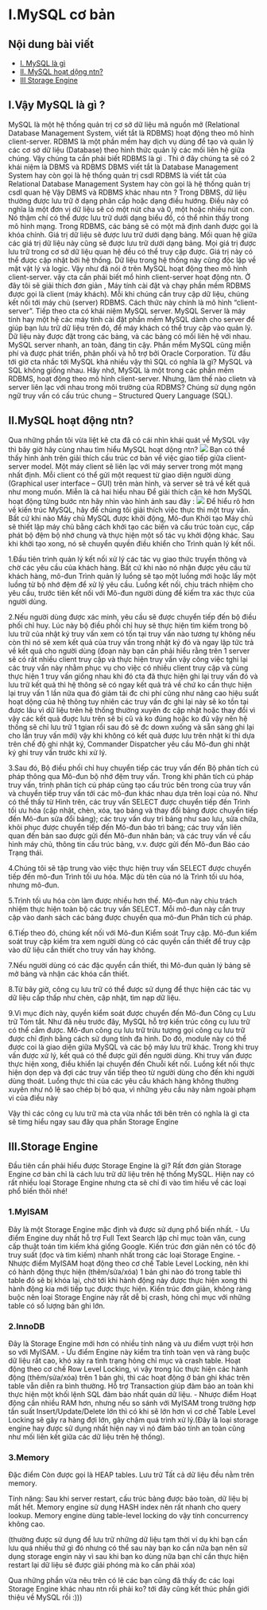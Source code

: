 # I.MySQL cơ bản
## Nội dung bài viết
- [I. MySQL là gì](#1)
- [II. MySQL hoạt dộng ntn?](#2)
- [III Storage Engine](#3)

## I.Vậy MySQL là gì ? <a name="1"></a>
MySQL là một hệ thống quản trị cơ sở dữ liệu mã nguồn mở (Relational Database Management System, viết tắt là RDBMS) hoạt động theo mô hình client-server. RDBMS là một phần mềm hay dịch vụ dùng để tạo và quản lý các cơ sở dữ liệu (Database) theo hình thức quản lý các mối liên hệ giữa chúng.
Vậy chúng ta cần phải biết RDBMS là gì . Thì ở đây chúng ta sẽ có 2 khái niệm là DBMS và RDBMS
DBMS viết tắt là Database Management System hay còn gọi là hệ thống quản trị csdl
RDBMS là viết tắt của Relational Database Management System hay còn gọi là hệ thống quản trị csdl quan hệ
Vậy DBMS và RDBMS khác nhau ntn ?
Trong DBMS, dữ liệu thường được lưu trữ ở dạng phân cấp hoặc dạng điều hướng. Điều này có nghĩa là một đơn vị dữ liệu sẽ có một nút cha và 0, một hoặc nhiều nút con. Nó thậm chí có thể được lưu trữ dưới dạng biểu đồ, có thể nhìn thấy trong mô hình mạng.
Trong RDBMS, các bảng sẽ có một mã định danh được gọi là khóa chính. Giá trị dữ liệu sẽ được lưu trữ dưới dạng bảng. Mối quan hệ giữa các giá trị dữ liệu này cũng sẽ được lưu trữ dưới dạng bảng. Mọi giá trị được lưu trữ trong cơ sở dữ liệu quan hệ đều có thể truy cập được. Giá trị này có thể được cập nhật bởi hệ thống. Dữ liệu trong hệ thống này cũng độc lập về mặt vật lý và logic.
Vậy như đã nói ở trên MySQL hoạt động theo mô hình client-server. vậy cta cần phải biết mồ hình client-server hoạt động ntn. Ở đây tôi sẽ giải thích đơn giản , Máy tính cài đặt và chạy phần mềm RDBMS được gọi là client (máy khách). Mỗi khi chúng cần truy cập dữ liệu, chúng kết nối tới máy chủ (server) RDBMS. Cách thức này chính là mô hình “client-server”.
Tiếp theo cta có khái niệm MySQL server. MySQL Server là máy tính hay một hệ các máy tính cài đặt phần mềm MySQL dành cho server để giúp bạn lưu trữ dữ liệu trên đó, để máy khách có thể truy cập vào quản lý. Dữ liệu này được đặt trong các bảng, và các bảng có mối liên hệ với nhau. MySQL server nhanh, an toàn, đáng tin cậy. Phần mềm MySQL cũng miễn phí và được phát triển, phân phối và hỗ trợ bởi Oracle Corporation.
Từ đầu tới giờ cta nhắc tới MySQL khá nhiều vậy thì SQL có nghĩa là gì? MySQL và SQL không giống nhau. Hãy nhớ, MySQL là một trong các phần mềm RDBMS, hoạt động theo mô hình client-server. Nhưng, làm thế nào clietn và server liên lạc với nhau trong môi trường của RDBMS? Chúng sử dụng ngôn ngữ truy vấn có cấu trúc chung – Structured Query Language (SQL).
## II.MySQL hoạt động ntn? <a name="2"></a>
Qua những phần tôi vừa liệt kê cta đã có cái nhìn khái quát về MySQL vậy thì bây giờ hãy cùng nhau tìm hiểu MySQL hoạt dộng ntn?
<img src="https://www.hostinger.vn/huong-dan/wp-content/uploads/sites/10/2019/05/mysql-hoat-dong-nhu-the-nao.jpg">
Bạn có thể thấy hình ảnh trên giải thích cấu trúc cơ bản về việc giao tiếp giữa client-server model. Một máy client sẽ liên lạc với máy server trong một mạng nhất định. Mỗi client có thể gửi một request từ giao diện người dùng (Graphical user interface – GUI) trên màn hình, và server sẽ trả về kết quả như mong muốn. Miễn là cả hai hiểu nhau
Để giải thích cặn kẽ hơn MySQL hoạt động từng bước ntn hãy nhìn vào hình ảnh sau đây :
<img src="https://www.researchgate.net/profile/Nihal_Dindar/publication/228888034/figure/fig7/AS:300683292102667@1448699891986/High-level-view-of-MySQL-modules9.png">
Để hiểu rõ hơn về kiến ​​trúc MySQL, hãy để chúng tôi giải thích việc thực thi một truy vấn. Bất cứ khi nào Máy chủ MySQL được khởi động, Mô-đun Khởi tạo Máy chủ sẽ thiết lập máy chủ bằng cách khởi tạo các biến và cấu trúc toàn cục, cấp phát bộ đệm bộ nhớ chung và thực hiện một số tác vụ khởi động khác. Sau khi khởi tạo xong, nó sẽ chuyển quyền điều khiển cho Trình quản lý kết nối.

1.Đầu tiên trình quản lý kết nối xử lý các tác vụ giao thức truyền thông và chờ các yêu cầu của khách hàng. Bất cứ khi nào nó nhận được yêu cầu từ khách hàng, mô-đun Trình quản lý luồng sẽ tạo một luồng mới hoặc lấy một luồng từ bộ nhớ đệm để xử lý yêu cầu. Luồng kết nối, chịu trách nhiệm cho yêu cầu, trước tiên kết nối với Mô-đun người dùng để kiểm tra xác thực của người dùng.

2.Nếu người dùng được xác minh, yêu cầu sẽ được chuyển tiếp đến bộ điều phối chỉ huy. Lúc này bộ điều phối chỉ huy sẽ thực hiện tìm kiếm trong bộ lưu trữ của nhật ký truy vấn xem có tốn tại truy vấn nào tương tự không nếu còn thì nó sẽ xem kết quả của truy vấn trong nhật ký đó và ngay lập tức trả về kết quả cho người dùng (đoạn này bạn cần phải hiểu rằng trên 1 server sẽ có rất nhiều client truy cập và thực hiện truy vấn vậy công việc tghi lại các truy vấn này nhằm phục vụ cho việc có nhiều client truy cập và cùng thực hiện 1 truy vấn giống nhau khi đó cta đã thực hiện ghi lại truy vấn đó và lưu trữ kết quả thì hệ thông sẽ có ngay kết quả trả về chứ ko cần thực hiện lại truy vấn 1 lần nữa qua đó giảm tải đc chi phí cũng như nâng cao hiệu suất hoạt dộng của hệ thông tuy nhiên các truy vấn đc ghi lại này sẽ ko tồn tại được lâu vì dữ liệu trên hệ thống thường xuyên đc cập nhật hoặc thay đổi vì vậy các kết quả đuợc lưu trên sẽ bị cũ và ko đúng hoặc ko đủ vậy nên hệ thống sẽ chỉ lưu trữ 1 tgian rồi sau đó sẽ đc down xuống và sẵn sàng ghi lại cho lần truy vấn mới) vậy khi không có kết quả được lưu trên nhật kí thì dựa trên chế độ ghi nhật ký, Commander Dispatcher yêu cầu Mô-đun ghi nhật ký ghi truy vấn trước khi xử lý.

3.Sau đó, Bộ điều phối chỉ huy chuyển tiếp các truy vấn đến Bộ phân tích cú pháp thông qua Mô-đun bộ nhớ đệm truy vấn. Trong khi phân tích cú pháp truy vấn, trình phân tích cú pháp cũng tạo cấu trúc bên trong của truy vấn và chuyển tiếp truy vấn tới các mô-đun khác nhau dựa trên loại của nó. Như có thể thấy từ Hình trên, các truy vấn SELECT được chuyển tiếp đến Trình tối ưu hóa (cập nhật, chèn, xóa, tạo bảng và thay đổi bảng được chuyển tiếp đến Mô-đun sửa đổi bảng); các truy vấn duy trì bảng như sao lưu, sửa chữa, khôi phục được chuyển tiếp đến Mô-đun bảo trì bảng; các truy vấn liên quan đến bản sao được gửi đến Mô-đun nhân bản; và các truy vấn về cấu hình máy chủ, thông tin cấu trúc bảng, v.v. được gửi đến Mô-đun Báo cáo Trạng thái.

4.Chúng tôi sẽ tập trung vào việc thực hiện truy vấn SELECT được chuyển tiếp đến mô-đun Trình tối ưu hóa. Mặc dù tên của nó là Trình tối ưu hóa, nhưng mô-đun.

5.Trình tối ưu hóa còn làm được nhiều hơn thế. Mô-đun này chịu trách nhiệm thực hiện toàn bộ các truy vấn SELECT. Mỗi mô-đun này cần truy cập vào danh sách các bảng được chuyển qua mô-đun Phân tích cú pháp.

6.Tiếp theo đó, chúng kết nối với Mô-đun Kiểm soát Truy cập. Mô-đun kiểm soát truy cập kiểm tra xem người dùng có các quyền cần thiết để truy cập vào dữ liệu cần thiết cho truy vấn hay không.

7.Nếu người dùng có các đặc quyền cần thiết, thì Mô-đun quản lý bảng sẽ mở bảng và nhận các khóa cần thiết.

8.Từ bây giờ, công cụ lưu trữ có thể được sử dụng để thực hiện các tác vụ dữ liệu cấp thấp như chèn, cập nhật, tìm nạp dữ liệu.

9.Vì mục đích này, quyền kiểm soát được chuyển đến Mô-đun Công cụ Lưu trữ Tóm tắt. Như đã nêu trước đây, MySQL hỗ trợ kiến ​​trúc công cụ lưu trữ có thể cắm được. Mô-đun công cụ lưu trữ trừu tượng gọi công cụ lưu trữ được chỉ định bằng cách sử dụng tính đa hình. Do đó, module này có thể được coi là giao diện giữa MySQL và các bộ máy lưu trữ khác. Trong khi truy vấn được xử lý, kết quả có thể được gửi đến người dùng. Khi truy vấn được thực hiện xong, điều khiển lại chuyển đến Chuỗi kết nối. Luồng kết nối thực hiện dọn dẹp và đợi các truy vấn tiếp theo từ người dùng cho đến khi người dùng thoát. Luồng thực thi của các yêu cầu khách hàng không thường xuyên như nô lệ sao chép bị bỏ qua, vì những yêu cầu này nằm ngoài phạm vi của điều này

Vậy thì các công cụ lưu trữ mà cta vừa nhắc tới bên trên có nghĩa là gì cta sẽ timg hiểu ngay sau đây qua phần Storage Engine
## III.Storage Engine <a name="3"></a>
Đầu tiên cần phải hiểu được Storage Engine là gì? Rất đơn giản Storage Engine cơ bản chỉ là cách lưu trữ dữ liệu trên hệ thống MySQL.
Hiện nay có rất nhiều loại Storage Engine nhưng cta sẽ chỉ đi vào tìm hiểu về các loại phổ biến thôi nhé!
### 1.MyISAM
Đây là một Storage Engine mặc định và được sử dụng phổ biến nhất. - Ưu điểm Engine duy nhất hỗ trợ Full Text Search lập chỉ mục toàn văn, cung cấp thuật toán tìm kiếm khá giống Google. Kiến trúc đơn giản nên có tốc độ truy suất (đọc và tìm kiếm) nhanh nhất trong các loại Storage Engine. - Nhược điểm MyISAM hoạt động theo cơ chế Table Level Locking, nên khi có hành động thực hiện (thêm/sửa/xóa) 1 bản ghi nào đó trong table thì table đó sẽ bị khóa lại, chờ tới khi hành động này được thực hiện xong thì hành động kia mới tiếp tục được thực hiện. Kiến trúc đơn giản, không ràng buộc nên loại Storage Engine này rất dễ bị crash, hỏng chỉ mục với những table có số lượng bản ghi lớn.
### 2.InnoDB
Đây là Storage Engine mới hơn có nhiều tính năng và ưu điểm vượt trội hơn so với MyISAM. - Ưu điểm Engine này kiểm tra tính toàn vẹn và ràng buộc dữ liệu rất cao, khó xảy ra tình trạng hỏng chỉ mục và crash table. Hoạt động theo cơ chế Row Level Locking, vì vậy trong lúc thực hiện các hành động (thêm/sửa/xóa) trên 1 bản ghi, thì các hoạt động ở bản ghi khác trên table vẫn diễn ra bình thường. Hỗ trợ Transaction giúp đảm bảo an toàn khi thực hiện một khối lệnh SQL đảm bảo nhất quán dữ liệu. - Nhược điểm Hoạt động cần nhiều RAM hơn, nhưng nếu so sánh với MyISAM trong trường hợp tần suất Insert/Update/Delete lớn thì có khi sẽ lớn hơn vì cơ chế Table Level Locking sẽ gây ra hàng đợi lớn, gây chậm quá trình xử lý.(Đây là loại storage engine hay được sử dụng nhất hiện nay vì nó đảm bảo tính an toàn cũng như mối liên kết giữa các dữ liệu trên hệ thống).
### 3.Memory
Đặc điểm
Còn được gọi là HEAP tables.
Lưu trữ
Tất cả dữ liệu đều nằm trên memory.

Tính năng:
Sau khi server restart, cấu trúc bảng được bảo toàn, dữ liệu bị mất hết.
Memory engine sử dụng HASH index nên rất nhanh cho query lookup.
Memory engine dùng table-level locking do vậy tính concurrency không cao.

(thường được sử dụng để lưu trữ những dữ liệu tạm thời ví dụ khi bạn cần lưu quá nhiều thứ gì đó nhưng có thể sau này bạn ko cần nữa bạn nên sử dụng storage engin này vì sau khi bạn ko dùng nữa bạn chỉ cần thực hiện restart lại dữ liệu sẽ được giải phóng mà ko cần phải xóa)

Qua những phần vừa nêu trên có lẽ các bạn cũng đã thấy đc các loại Storage Engine khác nhau ntn rồi phải ko? tới đây cũng kết thúc phần giới thiệu về MySQL rồi :)))
